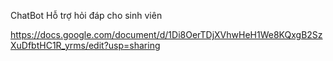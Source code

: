 ChatBot Hỗ trợ hỏi đáp cho sinh viên

https://docs.google.com/document/d/1Di8OerTDjXVhwHeH1We8KQxgB2SzXuDfbtHC1R_yrms/edit?usp=sharing
